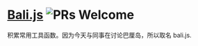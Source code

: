# [Bali.js](https://github.com/xiaoyann/bali.js) ![PRs Welcome](https://img.shields.io/badge/PRs-welcome-brightgreen.svg)

积累常用工具函数。因为今天与同事在讨论巴厘岛，所以取名 bali.js.